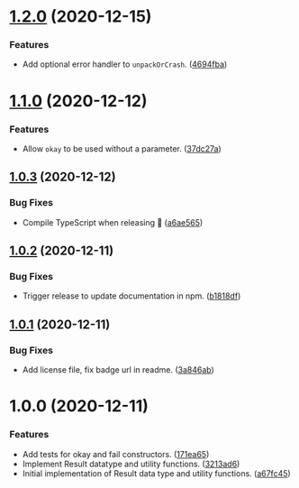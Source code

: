 # [1.2.0](https://github.com/yeldirium/result/compare/v1.1.0...v1.2.0) (2020-12-15)


### Features

* Add optional error handler to `unpackOrCrash`. ([4694fba](https://github.com/yeldirium/result/commit/4694fba2d4b46193defd265c8692d3cd65a0916b))

# [1.1.0](https://github.com/yeldirium/result/compare/v1.0.3...v1.1.0) (2020-12-12)


### Features

* Allow `okay` to be used without a parameter. ([37dc27a](https://github.com/yeldirium/result/commit/37dc27a26f8246aa380f50d36a204ce29ef70de0))

## [1.0.3](https://github.com/yeldirium/result/compare/v1.0.2...v1.0.3) (2020-12-12)


### Bug Fixes

* Compile TypeScript when releasing 🤦 ([a6ae565](https://github.com/yeldirium/result/commit/a6ae56519fe7483b461fb0e6cff7fd32ed527f26))

## [1.0.2](https://github.com/yeldirium/result/compare/v1.0.1...v1.0.2) (2020-12-11)


### Bug Fixes

* Trigger release to update documentation in npm. ([b1818df](https://github.com/yeldirium/result/commit/b1818df4143bbcfe8936cb1a68ffb7199c586ad6))

## [1.0.1](https://github.com/yeldirium/result/compare/v1.0.0...v1.0.1) (2020-12-11)


### Bug Fixes

* Add license file, fix badge url in readme. ([3a846ab](https://github.com/yeldirium/result/commit/3a846ab3c06615ea6a86f494d13ddecde1a7c1ae))

# 1.0.0 (2020-12-11)


### Features

* Add tests for okay and fail constructors. ([171ea65](https://github.com/yeldirium/result/commit/171ea6509f32040872329323b50bf5f6abd153a7))
* Implement Result datatype and utility functions. ([3213ad6](https://github.com/yeldirium/result/commit/3213ad6a77a4ddc3e6e766c895178e8a24a2c1e7))
* Initial implementation of Result data type and utility functions. ([a67fc45](https://github.com/yeldirium/result/commit/a67fc45df1ae9d1e9a445ec360448e1fd9290ba9))
